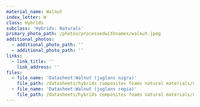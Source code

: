 ```yaml
---
material_name: Walnut
index_letter: W
class: Hybrids
subclass: 'Hybrids: Naturals'
primary_photo_path: /photos/processedwithnames/walnut.jpeg
additional_photos:
  - additional_photo_path: ''
  - additional_photo_path: ''
links:
  - link_title: ''
    link_address: ''
files:
  - file_name: 'Datasheet:Walnut (juglans nigra)'
    file_path: /datasheets/hybrids composites foams natural materials/natural materials/walnut(juglans nigra).pdf
  - file_name: 'Datasheet:Walnut (juglans regia)'
    file_path: /datasheets/hybrids composites foams natural materials/natural materials/walnut(juglans regia).pdf
---
```



